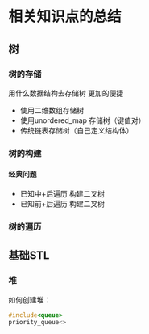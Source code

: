 # 相关知识点的总结

## 树
### 树的存储
用什么数据结构去存储树 更加的便捷
- 使用二维数组存储树
- 使用unordered_map 存储树（键值对）
- 传统链表存储树（自己定义结构体）


### 树的构建


#### 经典问题
- 已知中+后遍历 构建二叉树
- 已知前+后遍历 构建二叉树

### 树的遍历

## 基础STL
### 堆
如何创建堆：
```c++
#include<queue>
priority_queue<>
```